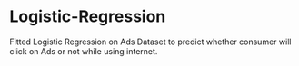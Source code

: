 # Logistic-Regression
Fitted Logistic Regression on Ads Dataset to predict whether consumer will click on Ads or not while using internet.
